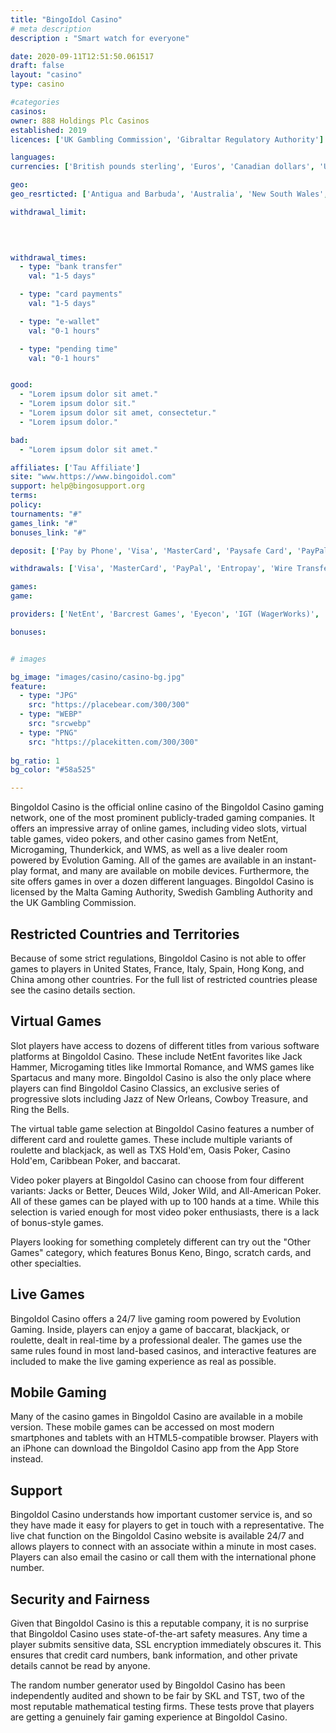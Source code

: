 ```yaml
---
title: "BingoIdol Casino"
# meta description
description : "Smart watch for everyone"

date: 2020-09-11T12:51:50.061517
draft: false
layout: "casino" 
type: casino

#categories
casinos: 
owner: 888 Holdings Plc Casinos
established: 2019
licences: ['UK Gambling Commission', 'Gibraltar Regulatory Authority']

languages: 
currencies: ['British pounds sterling', 'Euros', 'Canadian dollars', 'US dollars']

geo: 
geo_resrticted: ['Antigua and Barbuda', 'Australia', 'New South Wales', 'Belgium', 'Denmark', 'France', 'Germany', 'Schleswig-Holstein', 'Gibraltar', 'Israel', 'Italy', 'Puerto Rico', 'Spain', 'Sweden', 'Switzerland', 'Turkey', 'United States', 'Alabama', 'Alaska', 'American Samoa', 'Arizona', 'Arkansas', 'California', 'Colorado', 'Connecticut', 'Delaware', 'District of Columbia', 'Florida', 'Georgia(US)', 'Guam', 'Hawaii', 'Idaho', 'Illinois', 'Indiana', 'Iowa', 'Kansas', 'Kentucky', 'Louisiana', 'Maine', 'Maryland', 'Massachusetts', 'Michigan', 'Minnesota', 'Mississippi', 'Missouri', 'Montana', 'Nebraska', 'Nevada', 'New Hampshire', 'New Jersey', 'New Mexico', 'New York', 'North Carolina', 'North Dakota', 'Northern Mariana Islands', 'Ohio', 'Oklahoma', 'Oregon', 'Pennsylvania', 'Rhode Island', 'South Carolina', 'South Dakota', 'Tennessee', 'Texas', 'U.S. Virgin Islands', 'Utah', 'Vermont', 'Virginia', 'Washington', 'West Virginia', 'Wisconsin', 'Wyoming']

withdrawal_limit:

  
  

withdrawal_times:
  - type: "bank transfer"
    val: "1-5 days"

  - type: "card payments"
    val: "1-5 days"

  - type: "e-wallet"
    val: "0-1 hours"

  - type: "pending time"
    val: "0-1 hours"


good:
  - "Lorem ipsum dolor sit amet."
  - "Lorem ipsum dolor sit."
  - "Lorem ipsum dolor sit amet, consectetur."
  - "Lorem ipsum dolor."

bad:
  - "Lorem ipsum dolor sit amet."

affiliates: ['Tau Affiliate']
site: "www.https://www.bingoidol.com"
support: help@bingosupport.org
terms:
policy:
tournaments: "#"
games_link: "#"
bonuses_link: "#"

deposit: ['Pay by Phone', 'Visa', 'MasterCard', 'Paysafe Card', 'PayPal', 'Entropay', 'Wire Transfer', 'Apple Pay']

withdrawals: ['Visa', 'MasterCard', 'PayPal', 'Entropay', 'Wire Transfer']

games: 
game:

providers: ['NetEnt', 'Barcrest Games', 'Eyecon', 'IGT (WagerWorks)', 'Realistic Games', 'Big Time Gaming', 'NextGen Gaming', 'Evolution Gaming', 'Pragmatic Play', 'Betsoft', 'Reel Time Gaming']

bonuses:


# images

bg_image: "images/casino/casino-bg.jpg"  
feature:
  - type: "JPG" 
    src: "https://placebear.com/300/300"
  - type: "WEBP"
    src: "srcwebp"
  - type: "PNG"
    src: "https://placekitten.com/300/300"  
 
bg_ratio: 1 
bg_color: "#58a525"  

---
```


BingoIdol Casino is the official online casino of the BingoIdol Casino gaming network, one of the most prominent publicly-traded gaming companies. It offers an impressive array of online games, including video slots, virtual table games, video pokers, and other casino games from NetEnt, Microgaming, Thunderkick, and WMS, as well as a live dealer room powered by Evolution Gaming. All of the games are available in an instant-play format, and many are available on mobile devices. Furthermore, the site offers games in over a dozen different languages. BingoIdol Casino is licensed by the Malta Gaming Authority, Swedish Gambling Authority and the UK Gambling Commission.

## Restricted Countries and Territories
Because of some strict regulations, BingoIdol Casino is not able to offer games to players in United States, France, Italy, Spain, Hong Kong, and China among other countries. For the full list of restricted countries please see the casino details section.

## Virtual Games
Slot players have access to dozens of different titles from various software platforms at BingoIdol Casino. These include NetEnt favorites like Jack Hammer, Microgaming titles like Immortal Romance, and WMS games like Spartacus and many more. BingoIdol Casino is also the only place where players can find BingoIdol Casino Classics, an exclusive series of progressive slots including Jazz of New Orleans, Cowboy Treasure, and Ring the Bells.

The virtual table game selection at BingoIdol Casino features a number of different card and roulette games. These include multiple variants of roulette and blackjack, as well as TXS Hold'em, Oasis Poker, Casino Hold'em, Caribbean Poker, and baccarat.

Video poker players at BingoIdol Casino can choose from four different variants: Jacks or Better, Deuces Wild, Joker Wild, and All-American Poker. All of these games can be played with up to 100 hands at a time. While this selection is varied enough for most video poker enthusiasts, there is a lack of bonus-style games.

Players looking for something completely different can try out the "Other Games" category, which features Bonus Keno, Bingo, scratch cards, and other specialties.

## Live Games
BingoIdol Casino offers a 24/7 live gaming room powered by Evolution Gaming. Inside, players can enjoy a game of baccarat, blackjack, or roulette, dealt in real-time by a professional dealer. The games use the same rules found in most land-based casinos, and interactive features are included to make the live gaming experience as real as possible.

## Mobile Gaming
Many of the casino games in BingoIdol Casino are available in a mobile version. These mobile games can be accessed on most modern smartphones and tablets with an HTML5-compatible browser. Players with an iPhone can download the BingoIdol Casino app from the App Store instead.

## Support
BingoIdol Casino understands how important customer service is, and so they have made it easy for players to get in touch with a representative. The live chat function on the BingoIdol Casino website is available 24/7 and allows players to connect with an associate within a minute in most cases. Players can also email the casino or call them with the international phone number.

## Security and Fairness
Given that BingoIdol Casino is this a reputable company, it is no surprise that BingoIdol Casino uses state-of-the-art safety measures. Any time a player submits sensitive data, SSL encryption immediately obscures it. This ensures that credit card numbers, bank information, and other private details cannot be read by anyone.

The random number generator used by BingoIdol Casino has been independently audited and shown to be fair by SKL and TST, two of the most reputable mathematical testing firms. These tests prove that players are getting a genuinely fair gaming experience at BingoIdol Casino.